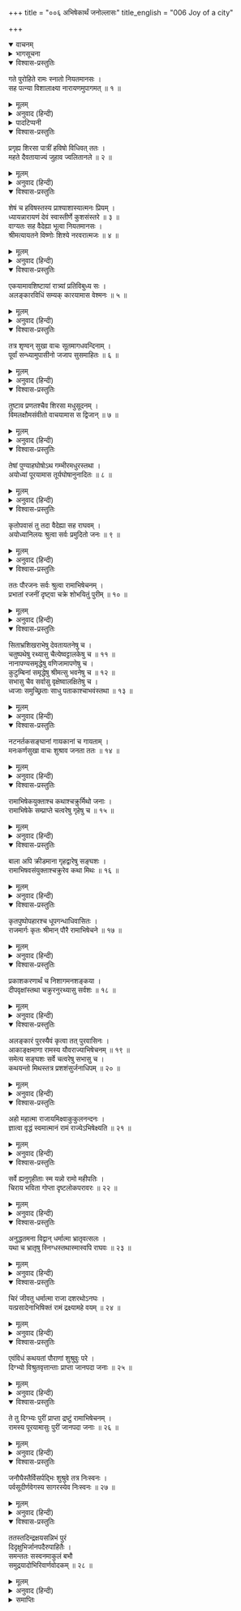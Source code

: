 +++
title = "००६ अभिषेकार्थं जनोल्लासः"
title_english = "006 Joy of a city"

+++
<details open><summary>वाचनम्</summary>
<div caption="श्रीराम-हरिसीताराममूर्ति-घनपाठिभ्यां वचनम्" class="audioEmbed" src="https://archive.org/download/Ramayana-recitation-Sriram-harisItArAmamUrti-Ghanapaati-v2/Kanda_2/Kanda_2_AYK-006-Abhishekaartham_Janollasaha.mp3"></div>
</details>

<details><summary>भागसूचना</summary>

6. सीतासहित श्रीरामका नियमपरायण होना, हर्षमें भरे पुरवासियोंद्वारा नगरकी सजावट, राजाके प्रति कृतज्ञता प्रकट करना तथा अयोध्यापुरीमें जनपदवासी मनुष्योंकी भीड़का एकत्र होना
</details>

<details open><summary>विश्वास-प्रस्तुतिः</summary>

गते पुरोहिते रामः स्नातो नियतमानसः ।  
सह पत्न्या विशालाक्ष्या नारायणमुपागमत् ॥ १ ॥
</details>

<details><summary>मूलम्</summary>

गते पुरोहिते रामः स्नातो नियतमानसः ।  
सह पत्न्या विशालाक्ष्या नारायणमुपागमत् ॥ १ ॥
</details>

<details><summary>अनुवाद (हिन्दी)</summary>

पुरोहितजीके चले जानेपर मनको संयममें रखनेवाले श्रीरामने स्नान करके अपनी विशाललोचना पत्नीके साथ श्रीनारायणकी* उपासना आरम्भ की ॥ १ ॥
</details>

<details><summary>पादटिप्पनी</summary>

* ऐसा माना जाता है कि यहाँ नारायण शब्दसे श्रीरङ्गनाथजीकी वह अर्चा-मूर्ति अभिप्रेत है; जो कि पूर्वजोंके समयसे ही दीर्घकालतक अयोध्यामें उपास्य देवताके रूपमें रही । बादमें श्रीरामजीने वह मूर्ति विभीषणको दे दी थी, जिससे वह वर्तमान श्रीरंगक्षेत्रमें पहुँची । इसकी विस्तृत कथा पद्मपुराणमें है ।
</details>

<details open><summary>विश्वास-प्रस्तुतिः</summary>

प्रगृह्य शिरसा पात्रीं हविषो विधिवत् ततः ।  
महते दैवतायाज्यं जुहाव ज्वलितानले ॥ २ ॥
</details>

<details><summary>मूलम्</summary>

प्रगृह्य शिरसा पात्रीं हविषो विधिवत् ततः ।  
महते दैवतायाज्यं जुहाव ज्वलितानले ॥ २ ॥
</details>

<details><summary>अनुवाद (हिन्दी)</summary>

उन्होंने हविष्य-पात्रको सिर झुकाकर नमस्कार किया और प्रज्वलित अग्निमें महान् देवता (शेषशायी नारायण) की प्रसन्नताके लिये विधिपूर्वक उस हविष्यकी आहुति दी ॥ २ ॥
</details>

<details open><summary>विश्वास-प्रस्तुतिः</summary>

शेषं च हविषस्तस्य प्राश्याशास्यात्मनः प्रियम् ।  
ध्यायन्नारायणं देवं स्वास्तीर्णे कुशसंस्तरे ॥ ३ ॥  
वाग्यतः सह वैदेह्या भूत्वा नियतमानसः ।  
श्रीमत्यायतने विष्णोः शिश्ये नरवरात्मजः ॥ ४ ॥
</details>

<details><summary>मूलम्</summary>

शेषं च हविषस्तस्य प्राश्याशास्यात्मनः प्रियम् ।  
ध्यायन्नारायणं देवं स्वास्तीर्णे कुशसंस्तरे ॥ ३ ॥  
वाग्यतः सह वैदेह्या भूत्वा नियतमानसः ।  
श्रीमत्यायतने विष्णोः शिश्ये नरवरात्मजः ॥ ४ ॥
</details>

<details><summary>अनुवाद (हिन्दी)</summary>

तत्पश्चात् अपने प्रिय मनोरथकी सिद्धिका संकल्प लेकर उन्होंने उस यज्ञशेष हविष्यका भक्षण किया और मनको संयममें रखकर मौन हो वे राजकुमार श्रीराम विदेहनन्दिनी सीताके साथ भगवान् विष्णुके सुन्दर मन्दिरमें श्रीनारायण देवका ध्यान करते हुए वहाँ अच्छी तरह बिछी हुई कुशकी चटाईपर सोये ॥ ३-४ ॥
</details>

<details open><summary>विश्वास-प्रस्तुतिः</summary>

एकयामावशिष्टायां रात्र्यां प्रतिविबुध्य सः ।  
अलङ्कारविधिं सम्यक् कारयामास वेश्मनः ॥ ५ ॥
</details>

<details><summary>मूलम्</summary>

एकयामावशिष्टायां रात्र्यां प्रतिविबुध्य सः ।  
अलङ्कारविधिं सम्यक् कारयामास वेश्मनः ॥ ५ ॥
</details>

<details><summary>अनुवाद (हिन्दी)</summary>

जब तीन पहर बीतकर एक ही पहर रात शेष रह गयी, तब वे शयनसे उठ बैठे । उस समय उन्होंने सभामण्डपको सजानेके लिये सेवकोंको आज्ञा दी ॥ ५ ॥
</details>

<details open><summary>विश्वास-प्रस्तुतिः</summary>

तत्र शृण्वन् सुखा वाचः सूतमागधवन्दिनाम् ।  
पूर्वां सन्ध्यामुपासीनो जजाप सुसमाहितः ॥ ६ ॥
</details>

<details><summary>मूलम्</summary>

तत्र शृण्वन् सुखा वाचः सूतमागधवन्दिनाम् ।  
पूर्वां सन्ध्यामुपासीनो जजाप सुसमाहितः ॥ ६ ॥
</details>

<details><summary>अनुवाद (हिन्दी)</summary>

वहाँ सूत, मागध और बंदियोंकी श्रवणसुखद वाणी सुनते हुए श्रीरामने प्रातःकालिक संध्योपासना की; फिर एकाग्रचित्त होकर वे जप करने लगे ॥ ६ ॥
</details>

<details open><summary>विश्वास-प्रस्तुतिः</summary>

तुष्टाव प्रणतश्चैव शिरसा मधुसूदनम् ।  
विमलक्षौमसंवीतो वाचयामास स द्विजान् ॥ ७ ॥
</details>

<details><summary>मूलम्</summary>

तुष्टाव प्रणतश्चैव शिरसा मधुसूदनम् ।  
विमलक्षौमसंवीतो वाचयामास स द्विजान् ॥ ७ ॥
</details>

<details><summary>अनुवाद (हिन्दी)</summary>

तदनन्तर रेशमी वस्त्र धारण किये हुए श्रीरामने मस्तक झुकाकर भगवान् मधुसूदनको प्रणाम और उनका स्तवन किया; इसके बाद ब्राह्मणोंसे स्वस्तिवाचन कराया ॥ ७ ॥
</details>

<details open><summary>विश्वास-प्रस्तुतिः</summary>

तेषां पुण्याहघोषोऽथ गम्भीरमधुरस्तथा ।  
अयोध्यां पूरयामास तूर्यघोषानुनादितः ॥ ८ ॥
</details>

<details><summary>मूलम्</summary>

तेषां पुण्याहघोषोऽथ गम्भीरमधुरस्तथा ।  
अयोध्यां पूरयामास तूर्यघोषानुनादितः ॥ ८ ॥
</details>

<details><summary>अनुवाद (हिन्दी)</summary>

उन ब्राह्मणोंका पुण्याहवाचनसम्बन्धी गम्भीर एवं मधुर घोष नाना प्रकारके वाद्योंकी ध्वनिसे व्याप्त होकर सारी अयोध्यापुरीमें फैल गया ॥ ८ ॥
</details>

<details open><summary>विश्वास-प्रस्तुतिः</summary>

कृतोपवासं तु तदा वैदेह्या सह राघवम् ।  
अयोध्यानिलयः श्रुत्वा सर्वः प्रमुदितो जनः ॥ ९ ॥
</details>

<details><summary>मूलम्</summary>

कृतोपवासं तु तदा वैदेह्या सह राघवम् ।  
अयोध्यानिलयः श्रुत्वा सर्वः प्रमुदितो जनः ॥ ९ ॥
</details>

<details><summary>अनुवाद (हिन्दी)</summary>

उस समय अयोध्यावासी मनुष्योंने जब यह सुना कि श्रीरामचन्द्रजीने सीताके साथ उपवास-व्रत आरम्भ कर दिया है, तब उन सबको बड़ी प्रसन्नता हुई ॥ ९ ॥
</details>

<details open><summary>विश्वास-प्रस्तुतिः</summary>

ततः पौरजनः सर्वः श्रुत्वा रामाभिषेचनम् ।  
प्रभातां रजनीं दृष्ट्वा चक्रे शोभयितुं पुरीम् ॥ १० ॥
</details>

<details><summary>मूलम्</summary>

ततः पौरजनः सर्वः श्रुत्वा रामाभिषेचनम् ।  
प्रभातां रजनीं दृष्ट्वा चक्रे शोभयितुं पुरीम् ॥ १० ॥
</details>

<details><summary>अनुवाद (हिन्दी)</summary>

सबेरा होनेपर श्रीरामके राज्याभिषेकका समाचार सुनकर समस्त पुरवासी अयोध्यापुरीको सजानेमें लग गये ॥ १० ॥
</details>

<details open><summary>विश्वास-प्रस्तुतिः</summary>

सिताभ्रशिखराभेषु देवतायतनेषु च ।  
चतुष्पथेषु रथ्यासु चैत्येष्वट्टालकेषु च ॥ ११ ॥  
नानापण्यसमृद्धेषु वणिजामापणेषु च ।  
कुटुम्बिनां समृद्धेषु श्रीमत्सु भवनेषु च ॥ १२ ॥  
सभासु चैव सर्वासु वृक्षेष्वालक्षितेषु च ।  
ध्वजाः समुच्छ्रिताः साधु पताकाश्चाभवंस्तथा ॥ १३ ॥
</details>

<details><summary>मूलम्</summary>

सिताभ्रशिखराभेषु देवतायतनेषु च ।  
चतुष्पथेषु रथ्यासु चैत्येष्वट्टालकेषु च ॥ ११ ॥  
नानापण्यसमृद्धेषु वणिजामापणेषु च ।  
कुटुम्बिनां समृद्धेषु श्रीमत्सु भवनेषु च ॥ १२ ॥  
सभासु चैव सर्वासु वृक्षेष्वालक्षितेषु च ।  
ध्वजाः समुच्छ्रिताः साधु पताकाश्चाभवंस्तथा ॥ १३ ॥
</details>

<details><summary>अनुवाद (हिन्दी)</summary>

जिनके शिखरोंपर श्वेत बादल विश्राम करते हैं, उन पर्वतोंके समान गगनचुम्बी देवमन्दिरों, चौराहों, गलियों, देववृक्षों, समस्त सभाओं, अट्टालिकाओं, नाना प्रकारकी बेचनेयोग्य वस्तुओंसे भरी हुई व्यापारियोंकी बड़ी-बड़ी दूकानों तथा कुटुम्बी गृहस्थोंके सुन्दर समृद्धिशाली भवनोंमें और दूरसे दिखायी देनेवाले वृक्षोंपर भी ऊँची ध्वजाएँ लगायी गयीं और उनमें पताकाएँ फहरायी गयीं ॥ ११—१३ ॥
</details>

<details open><summary>विश्वास-प्रस्तुतिः</summary>

नटनर्तकसङ्घानां गायकानां च गायताम् ।  
मनःकर्णसुखा वाचः शुश्राव जनता ततः ॥ १४ ॥
</details>

<details><summary>मूलम्</summary>

नटनर्तकसङ्घानां गायकानां च गायताम् ।  
मनःकर्णसुखा वाचः शुश्राव जनता ततः ॥ १४ ॥
</details>

<details><summary>अनुवाद (हिन्दी)</summary>

उस समय वहाँकी जनता सब ओर नटों और नर्तकोंके समूहों तथा गानेवाले गायकोंकी मन और कानोंको सुख देनेवाली वाणी सुनती थी ॥ १४ ॥
</details>

<details open><summary>विश्वास-प्रस्तुतिः</summary>

रामाभिषेकयुक्ताश्च कथाश्चक्रुर्मिथो जनाः ।  
रामाभिषेके सम्प्राप्ते चत्वरेषु गृहेषु च ॥ १५ ॥
</details>

<details><summary>मूलम्</summary>

रामाभिषेकयुक्ताश्च कथाश्चक्रुर्मिथो जनाः ।  
रामाभिषेके सम्प्राप्ते चत्वरेषु गृहेषु च ॥ १५ ॥
</details>

<details><summary>अनुवाद (हिन्दी)</summary>

श्रीरामके राज्याभिषेकका शुभ अवसर प्राप्त होनेपर प्रायः सब लोग चौराहोंपर और घरोंमें भी आपसमें श्रीरामके राज्याभिषेककी ही चर्चा करते थे ॥ १५ ॥
</details>

<details open><summary>विश्वास-प्रस्तुतिः</summary>

बाला अपि क्रीडमाना गृहद्वारेषु सङ्घशः ।  
रामाभिषवसंयुक्ताश्चक्रुरेव कथा मिथः ॥ १६ ॥
</details>

<details><summary>मूलम्</summary>

बाला अपि क्रीडमाना गृहद्वारेषु सङ्घशः ।  
रामाभिषवसंयुक्ताश्चक्रुरेव कथा मिथः ॥ १६ ॥
</details>

<details><summary>अनुवाद (हिन्दी)</summary>

घरोंके दरवाजोंपर खेलते हुए झुंड-के-झुंड बालक भी आपसमें श्रीरामके राज्याभिषेककी ही बातें करते थे ॥ १६ ॥
</details>

<details open><summary>विश्वास-प्रस्तुतिः</summary>

कृतपुष्पोपहारश्च धूपगन्धाधिवासितः ।  
राजमार्गः कृतः श्रीमान् पौरै रामाभिषेचने ॥ १७ ॥
</details>

<details><summary>मूलम्</summary>

कृतपुष्पोपहारश्च धूपगन्धाधिवासितः ।  
राजमार्गः कृतः श्रीमान् पौरै रामाभिषेचने ॥ १७ ॥
</details>

<details><summary>अनुवाद (हिन्दी)</summary>

पुरवासियोंने श्रीरामके राज्याभिषेकके समय राजमार्गपर फूलोंकी भेंट चढ़ाकर वहाँ सब ओर धूपकी सुगन्ध फैला दी; ऐसा करके उन्होंने राजमार्गको बहुत सुन्दर बना दिया ॥ १७ ॥
</details>

<details open><summary>विश्वास-प्रस्तुतिः</summary>

प्रकाशकरणार्थं च निशागमनशङ्कया ।  
दीपवृक्षांस्तथा चक्रुरनुरथ्यासु सर्वशः ॥ १८ ॥
</details>

<details><summary>मूलम्</summary>

प्रकाशकरणार्थं च निशागमनशङ्कया ।  
दीपवृक्षांस्तथा चक्रुरनुरथ्यासु सर्वशः ॥ १८ ॥
</details>

<details><summary>अनुवाद (हिन्दी)</summary>

राज्याभिषेक होते-होते रात हो जानेकी आशङ्कासे प्रकाशकी व्यवस्था करनेके लिये पुरवासियोंने सब ओर सड़कोंके दोनों तरफ वृक्षकी भाँति अनेक शाखाओंसे युक्त दीपस्तम्भ खड़े कर दिये ॥ १८ ॥
</details>

<details open><summary>विश्वास-प्रस्तुतिः</summary>

अलङ्कारं पुरस्यैवं कृत्वा तत् पुरवासिनः ।  
आकाङ्क्षमाणा रामस्य यौवराज्याभिषेचनम् ॥ १९ ॥  
समेत्य सङ्घशः सर्वे चत्वरेषु सभासु च ।  
कथयन्तो मिथस्तत्र प्रशशंसुर्जनाधिपम् ॥ २० ॥
</details>

<details><summary>मूलम्</summary>

अलङ्कारं पुरस्यैवं कृत्वा तत् पुरवासिनः ।  
आकाङ्क्षमाणा रामस्य यौवराज्याभिषेचनम् ॥ १९ ॥  
समेत्य सङ्घशः सर्वे चत्वरेषु सभासु च ।  
कथयन्तो मिथस्तत्र प्रशशंसुर्जनाधिपम् ॥ २० ॥
</details>

<details><summary>अनुवाद (हिन्दी)</summary>

इस प्रकार नगरको सजाकर श्रीरामके युवराजपदपर अभिषेककी अभिलाषा रखनेवाले समस्त पुरवासी चौराहों और सभाओंमें झुंड-के-झुंड एकत्र हो वहाँ परस्पर बातें करते हुए महाराज दशरथकी प्रशंसा करने लगे— ॥
</details>

<details open><summary>विश्वास-प्रस्तुतिः</summary>

अहो महात्मा राजायमिक्ष्वाकुकुलनन्दनः ।  
ज्ञात्वा वृद्धं स्वमात्मानं रामं राज्येऽभिषेक्ष्यति ॥ २१ ॥
</details>

<details><summary>मूलम्</summary>

अहो महात्मा राजायमिक्ष्वाकुकुलनन्दनः ।  
ज्ञात्वा वृद्धं स्वमात्मानं रामं राज्येऽभिषेक्ष्यति ॥ २१ ॥
</details>

<details><summary>अनुवाद (हिन्दी)</summary>

‘अहो! इक्ष्वाकुकुलको आनन्दित करनेवाले ये राजा दशरथ बड़े महात्मा हैं, जो कि अपने-आपको बूढ़ा हुआ जानकर श्रीरामका राज्याभिषेक करने जा रहे हैं ॥
</details>

<details open><summary>विश्वास-प्रस्तुतिः</summary>

सर्वे ह्यनुगृहीताः स्म यन्नो रामो महीपतिः ।  
चिराय भविता गोप्ता दृष्टलोकपरावरः ॥ २२ ॥
</details>

<details><summary>मूलम्</summary>

सर्वे ह्यनुगृहीताः स्म यन्नो रामो महीपतिः ।  
चिराय भविता गोप्ता दृष्टलोकपरावरः ॥ २२ ॥
</details>

<details><summary>अनुवाद (हिन्दी)</summary>

‘भगवान् का हम सब लोगोंपर बड़ा अनुग्रह है कि श्रीरामचन्द्रजी हमारे राजा होंगे और चिरकालतक हमारी रक्षा करते रहेंगे; क्योंकि वे समस्त लोकोंके निवासियोंमें जो भलाई या बुराई है, उसे अच्छी तरह देख चुके हैं ॥
</details>

<details open><summary>विश्वास-प्रस्तुतिः</summary>

अनुद्धतमना विद्वान् धर्मात्मा भ्रातृवत्सलः ।  
यथा च भ्रातृषु स्निग्धस्तथास्मास्वपि राघवः ॥ २३ ॥
</details>

<details><summary>मूलम्</summary>

अनुद्धतमना विद्वान् धर्मात्मा भ्रातृवत्सलः ।  
यथा च भ्रातृषु स्निग्धस्तथास्मास्वपि राघवः ॥ २३ ॥
</details>

<details><summary>अनुवाद (हिन्दी)</summary>

‘श्रीरामका मन कभी उद्धत नहीं होता । वे विद्वान्, धर्मात्मा और अपने भाइयोंपर स्नेह रखनेवाले हैं । उनका अपने भाइयोंपर जैसा स्नेह है, वैसा ही हमलोगोंपर भी है ॥
</details>

<details open><summary>विश्वास-प्रस्तुतिः</summary>

चिरं जीवतु धर्मात्मा राजा दशरथोऽनघः ।  
यत्प्रसादेनाभिषिक्तं रामं द्रक्ष्यामहे वयम् ॥ २४ ॥
</details>

<details><summary>मूलम्</summary>

चिरं जीवतु धर्मात्मा राजा दशरथोऽनघः ।  
यत्प्रसादेनाभिषिक्तं रामं द्रक्ष्यामहे वयम् ॥ २४ ॥
</details>

<details><summary>अनुवाद (हिन्दी)</summary>

‘धर्मात्मा एवं निष्पाप राजा दशरथ चिरकालतक जीवित रहें, जिनके प्रसादसे हमें श्रीरामके राज्याभिषेकका दर्शन सुलभ होगा’ ॥ २४ ॥
</details>

<details open><summary>विश्वास-प्रस्तुतिः</summary>

एवंविधं कथयतां पौराणां शुश्रुवुः परे ।  
दिग्भ्यो विश्रुतवृत्तान्ताः प्राप्ता जानपदा जनाः ॥ २५ ॥
</details>

<details><summary>मूलम्</summary>

एवंविधं कथयतां पौराणां शुश्रुवुः परे ।  
दिग्भ्यो विश्रुतवृत्तान्ताः प्राप्ता जानपदा जनाः ॥ २५ ॥
</details>

<details><summary>अनुवाद (हिन्दी)</summary>

अभिषेकका वृत्तान्त सुनकर नाना दिशाओंसे उस जनपदके लोग भी वहाँ पहुँचे थे, उन्होंने उपर्युक्त बातें कहनेवाले पुरवासियोंकी सभी बातें सुनीं ॥ २५ ॥
</details>

<details open><summary>विश्वास-प्रस्तुतिः</summary>

ते तु दिग्भ्यः पुरीं प्राप्ता द्रष्टुं रामाभिषेचनम् ।  
रामस्य पूरयामासुः पुरीं जानपदा जनाः ॥ २६ ॥
</details>

<details><summary>मूलम्</summary>

ते तु दिग्भ्यः पुरीं प्राप्ता द्रष्टुं रामाभिषेचनम् ।  
रामस्य पूरयामासुः पुरीं जानपदा जनाः ॥ २६ ॥
</details>

<details><summary>अनुवाद (हिन्दी)</summary>

वे सब-के-सब श्रीरामका राज्याभिषेक देखनेके लिये अनेक दिशाओंसे अयोध्यापुरीमें आये थे । उन जनपद निवासी मनुष्योंने श्रीरामपुरीको अपनी उपस्थितिसे भर दिया था ॥ २६ ॥
</details>

<details open><summary>विश्वास-प्रस्तुतिः</summary>

जनौघैस्तैर्विसर्पद्भिः शुश्रुवे तत्र निःस्वनः ।  
पर्वसूदीर्णवेगस्य सागरस्येव निःस्वनः ॥ २७ ॥
</details>

<details><summary>मूलम्</summary>

जनौघैस्तैर्विसर्पद्भिः शुश्रुवे तत्र निःस्वनः ।  
पर्वसूदीर्णवेगस्य सागरस्येव निःस्वनः ॥ २७ ॥
</details>

<details><summary>अनुवाद (हिन्दी)</summary>

वहाँ मनुष्योंकी भीड़-भाड़ बढ़नेसे जो जनरव सुनायी देता था, वह पर्वोंके दिन बढ़े हुए वेगवाले महासागरकी गर्जनाके समान जान पड़ता था ॥ २७ ॥
</details>

<details open><summary>विश्वास-प्रस्तुतिः</summary>

ततस्तदिन्द्रक्षयसन्निभं पुरं  
दिदृक्षुभिर्जानपदैरुपाहितैः ।  
समन्ततः सस्वनमाकुलं बभौ  
समुद्रयादोभिरिवार्णवोदकम् ॥ २८ ॥
</details>

<details><summary>मूलम्</summary>

ततस्तदिन्द्रक्षयसन्निभं पुरं  
दिदृक्षुभिर्जानपदैरुपाहितैः ।  
समन्ततः सस्वनमाकुलं बभौ  
समुद्रयादोभिरिवार्णवोदकम् ॥ २८ ॥
</details>

<details><summary>अनुवाद (हिन्दी)</summary>

उस समय श्रीरामके अभिषेकका उत्सव देखनेके लिये पधारे हुए जनपदवासी मनुष्योंद्वारा सब ओरसे भरा हुआ वह इन्द्रपुरीके समान नगर अत्यन्त कोलाहलपूर्ण होनेके कारण मकर, नक्र, तिमिङ्गल आदि विशाल जल-जन्तुओंसे परिपूर्ण महासागरके समान प्रतीत होता था ॥ २८ ॥
</details>

<details><summary>समाप्तिः</summary>

इत्यार्षे श्रीमद्रामायणे वाल्मीकीये आदिकाव्येऽयोध्याकाण्डे षष्ठः सर्गः ॥ ६ ॥  
इस प्रकार श्रीवाल्मीकिनिर्मित आर्षरामायण आदिकाव्यके अयोध्याकाण्डमें छठा सर्ग पूरा हुआ ॥ ६ ॥
</details>

